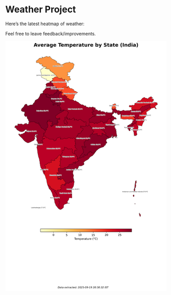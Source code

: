 # Weather Project

Here’s the latest heatmap of weather:

Feel free to leave feedback/improvements.

![India Heatmap](docs/assets/india_heatmap.png?v=CD7013)
